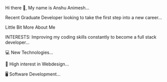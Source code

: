 Hi there 👋, My name is Anshu Animesh...

Recent Graduate Developer looking to take the first step into a new career...

Little Bit More About Me

INTERESTS:
Improving my coding skills constantly to become a full stack developer...

💻 New Technologies...

💸 High interest in Webdesign...

🖥 Software Development...
